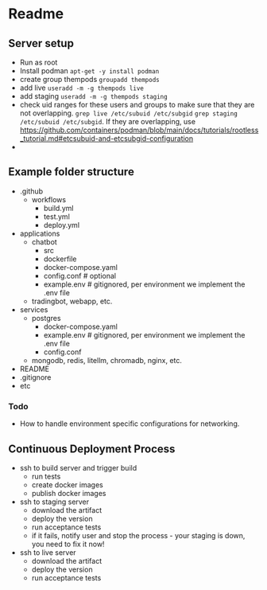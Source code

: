 # Readme

## Server setup
 - Run as root
 - Install podman `apt-get -y install podman`
 - create group thempods `groupadd thempods`
 - add live `useradd -m -g thempods live`
 - add staging `useradd -m -g thempods staging`
 - check uid ranges for these users and groups to make sure that they are not overlapping. `grep live /etc/subuid /etc/subgid` `grep staging /etc/subuid /etc/subgid`. If they are overlapping, use https://github.com/containers/podman/blob/main/docs/tutorials/rootless_tutorial.md#etcsubuid-and-etcsubgid-configuration
 - 


## Example folder structure

- .github
  - workflows
    - build.yml
    - test.yml
    - deploy.yml
- applications 
  - chatbot
    - src
    - dockerfile
    - docker-compose.yaml
    - config.conf # optional
    - example.env # gitignored, per environment we implement the .env file
  - tradingbot, webapp, etc.
- services
  - postgres
    - docker-compose.yaml
    - example.env # gitignored, per environment we implement the .env file
    - config.conf
  - mongodb, redis, litellm, chromadb, nginx, etc.
- README
- .gitignore
- etc

### Todo
- How to handle environment specific configurations for networking. 

## Continuous Deployment Process
  - ssh to build server and trigger build
    - run tests
    - create docker images
    - publish docker images
  - ssh to staging server 
    - download the artifact
    - deploy the version
    - run acceptance tests
    - if it fails, notify user and stop the process - your staging is down, you need to fix it now! 
  - ssh to live server
    - download the artifact
    - deploy the version
    - run acceptance tests 
